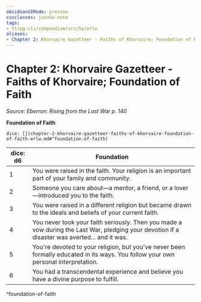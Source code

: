 ```yaml
---
obsidianUIMode: preview
cssclasses: json5e-note
tags:
- ttrpg-cli/compendium/src/5e/erlw
aliases:
- Chapter 2: Khorvaire Gazetteer - Faiths of Khorvaire; Foundation of Faith
---
```

# Chapter 2: Khorvaire Gazetteer - Faiths of Khorvaire; Foundation of Faith
*Source: Eberron: Rising from the Last War p. 140* 

**Foundation of Faith**

`dice: [](chapter-2-khorvaire-gazetteer-faiths-of-khorvaire-foundation-of-faith-erlw.md#^foundation-of-faith)`

| dice: d6 | Foundation |
|----------|------------|
| 1 | You were raised in the faith. Your religion is an important part of your family and community. |
| 2 | Someone you care about—a mentor, a friend, or a lover—introduced you to the faith. |
| 3 | You were raised in a different religion but became drawn to the ideals and beliefs of your current faith. |
| 4 | You never took your faith seriously. Then you made a vow during the Last War, pledging your devotion if a disaster was averted... and it was. |
| 5 | You're devoted to your religion, but you've never been formally educated in its ways. You follow your own personal interpretation. |
| 6 | You had a transcendental experience and believe you have a divine purpose to fulfill. |
^foundation-of-faith